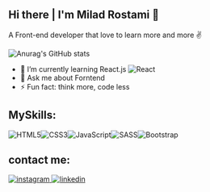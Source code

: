 <h2>
 Hi there | I'm Milad Rostami 👋
</h2>
<p >
 A Front-end developer that love to learn more and more ✌
</p>

![Anurag's GitHub stats](https://github-readme-stats.vercel.app/api?username=MiladRostami01&show_icons=true&theme=dark)

- 🌱 I’m currently learning React.js ![React](https://img.shields.io/badge/react-%2320232a.svg?style=for-the-badge&logo=react&logoColor=%2361DAFB)
- 💬 Ask me about Forntend 
- ⚡ Fun fact: think more, code less

## MySkills:

![HTML5](https://img.shields.io/badge/html5-%23E34F26.svg?style=for-the-badge&logo=html5&logoColor=white)![CSS3](https://img.shields.io/badge/css3-%231572B6.svg?style=for-the-badge&logo=css3&logoColor=white)![JavaScript](https://img.shields.io/badge/javascript-%23323330.svg?style=for-the-badge&logo=javascript&logoColor=%23F7DF1E)![SASS](https://img.shields.io/badge/SASS-hotpink.svg?style=for-the-badge&logo=SASS&logoColor=white)![Bootstrap](https://img.shields.io/badge/bootstrap-%23563D7C.svg?style=for-the-badge&logo=bootstrap&logoColor=white)

## contact me:
<a href="https://www.instagram.com/milad_rostami_01/">
<img alt="instagram" src="https://img.shields.io/badge/Instagram-E4405F?style=for-the-badge&logo=instagram&logoColor=white"/>
</a> 
<a href="https://www.linkedin.com/in/miladrostami01/">
<img alt="linkedin" src="https://img.shields.io/badge/LinkedIn-0077B5?style=for-the-badge&logo=linkedin&logoColor=white" />
</a>



